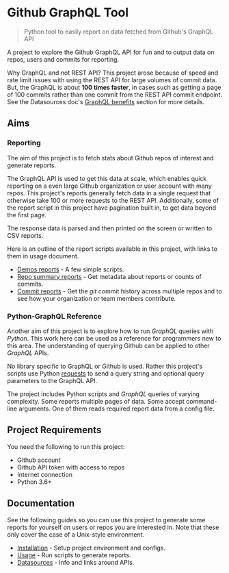 # Github GraphQL Tool
> Python tool to easily report on data fetched from Github's GraphQL API

A project to explore the Github GraphQL API for fun and to output data on repos, users and commits for reporting.

Why GraphQL and not REST API? This project arose because of speed and rate limit issues with using the REST API for large volumes of commit data. But, the GraphQL is about **100 times faster**, in cases such as getting a page of 100 commits rather than one commit from the REST API commit endpoint. See the Datasources doc's [GraphQL benefits](/docs/datasouces.md#graphql-benefits) section for more details.

## Aims

### Reporting

The aim of this project is to fetch stats about Github repos of interest and generate reports.

The GraphQL API is used to get this data at scale, which enables quick reporting on a even large Github organization or user account with many repos. This project's reports generally fetch data in a single request that otherwise take 100 or more requests to the REST API. Additionally, some of the report script in this project have pagination built in, to get data beyond the first page.

The response data is parsed and then printed on the screen or written to CSV reports.

Here is an outline of the report scripts available in this project, with links to them in usage document.

- [Demos reports](/docs/usage.md#demo-reports) - A few simple scripts.
- [Repo summary reports](/docs/usage.md#repo-summary-reports) - Get metadata about reports or counts of commits.
- [Commit reports](/docs/usage.md#commit-reports) - Get the _git_ commit history across multiple repos and to see how your organization or team members contribute.

### Python-GraphQL Reference

Another aim of this project is to explore how to run _GraphQL_ queries with _Python_. This work here can be used as a reference for programmers new to this area. The understanding of querying Github can be applied to other _GraphQL_ APIs.

No library specific to GraphQL or Github is used. Rather this project's scripts use Python [requests](https://requests.kennethreitz.org/en/master/) to send a query string and optional query parameters to the GraphQL API.

The project includes Python scripts and _GraphQL_ queries of varying complexity. Some reports multiple pages of data. Some accept command-line arguments. One of them reads required report data from a config file.


## Project Requirements

You need the following to run this project:

- Github account
- Github API token with access to repos
- Internet connection
- Python 3.6+


## Documentation

See the following guides so you can use this project to generate some reports for yourself on users or repos you are interested in. Note that these only cover the case of a Unix-style environment.

- [Installation](/docs/installation.md) - Setup project environment and configs.
- [Usage](/docs/usage.md) - Run scripts to generate reports.
- [Datasources](/docs/datasources.md) - Info and links around APIs.
